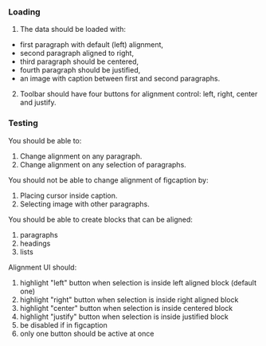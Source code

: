 ### Loading

1. The data should be loaded with:
  * first paragraph with default (left) alignment,
  * second paragraph aligned to right,
  * third paragraph should be centered,
  * fourth paragraph should be justified,
  * an image with caption between first and second paragraphs.
2. Toolbar should have four buttons for alignment control: left, right, center and justify.

### Testing

You should be able to:
1. Change alignment on any paragraph.
2. Change alignment on any selection of paragraphs.

You should not be able to change alignment of figcaption by:
1. Placing cursor inside caption.
2. Selecting image with other paragraphs.

You should be able to create blocks that can be aligned:
1. paragraphs
2. headings
3. lists

Alignment UI should:
1. highlight "left" button when selection is inside left aligned block (default one)
2. highlight "right" button when selection is inside right aligned block
3. highlight "center" button when selection is inside centered block
4. highlight "justify" button when selection is inside justified block
5. be disabled if in figcaption
6. only one button should be active at once

